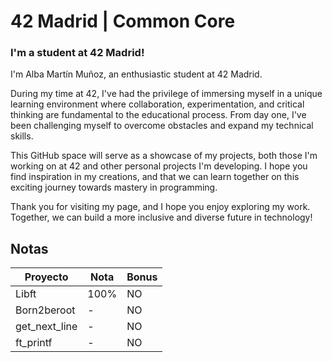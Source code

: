 # 42 Madrid | Common Core

### I'm a student at 42 Madrid!

I'm Alba Martín Muñoz, an enthusiastic student at 42 Madrid.

During my time at 42, I've had the privilege of immersing myself in a unique learning environment where collaboration, experimentation, and critical thinking are fundamental to the educational process. From day one, I've been challenging myself to overcome obstacles and expand my technical skills.

This GitHub space will serve as a showcase of my projects, both those I'm working on at 42 and other personal projects I'm developing. I hope you find inspiration in my creations, and that we can learn together on this exciting journey towards mastery in programming.

Thank you for visiting my page, and I hope you enjoy exploring my work. Together, we can build a more inclusive and diverse future in technology!

## Notas

|Proyecto|Nota|Bonus|
|--------|----|-----|
|Libft|100%|NO|
|Born2beroot|-|NO|
|get_next_line|-|NO|
|ft_printf|-|NO|